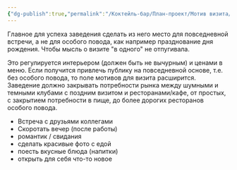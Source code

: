 ```yaml
---
{"dg-publish":true,"permalink":"/Коктейль-бар/План-проект/Мотив визита/"}
---
```



Главное для успеха заведения сделать из него место для повседневной встречи, а не для особого повода, как например празднование дня рождения. Чтобы мысль о визите "в одного" не отпугивала. 

Это регулируется интерьером (должен быть не вычурным) и ценами в меню. Если получится привлечь публику на повседневной основе, т.е. без особого повода, то поле мотивов для визита расширится.
	Заведение должно закрывать потребности рынка между шумными и темными клубами с поздним визитом и ресторанами/кафе, от простых, с закрытием потребности в пище, до более дорогих ресторанов особого повода. 
- Встреча с друзьями коллегами
- Скоротать вечер (после работы)
- романтик / свидания
- сделать красивые фото с едой
- поесть вкусные блюда (напитки)
- открыть для себя что-то новое